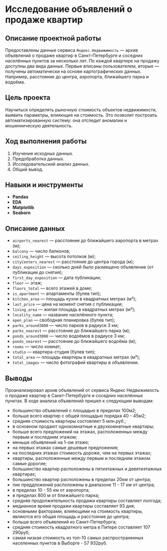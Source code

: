 # Исследование объявлений о продаже квартир

## Описание проектной работы

Предоставлены данные сервиса `Яндекс.Недвижимость` — архив объявлений о продаже квартир в Санкт-Петербурге и соседних населённых пунктов за несколько лет. По каждой квартире на продажу доступны два вида данных. Первые вписаны пользователем, вторые — получены автоматически на основе картографических данных. Например, расстояние до центра, аэропорта, ближайшего парка и водоёма.

## Цель проекта

Научиться определять рыночную стоимость объектов недвижимости, выявить параметры, влияющие на стоимость. Это позволит построить автоматизированную систему: она отследит аномалии и мошенническую деятельность.

## Ход выполнения работы

1. Изучение исходных данных.
2. Предобработка данных.
3. Исследовательский анализ данных.
4. Общий вывод.

## Навыки и инструменты

- **Pandas**
- **EDA**
- **Matplotlib**
- **Seaborn**

## Описание данных

- `airports_nearest` — расстояние до ближайшего аэропорта в метрах (м);
- `balcony` — число балконов;
- `ceiling_height` — высота потолков (м);
- `cityCenters_nearest` — расстояние до центра города (м);
- `days_exposition` — сколько дней было размещено объявление (от публикации до снятия);
- `first_day_exposition` — дата публикации;
- `floor` — этаж;
- `floors_total` — всего этажей в доме;
- `is_apartment` — апартаменты (булев тип);
- `kitchen_area` — площадь кухни в квадратных метрах (м²);
- `last_price` — цена на момент снятия с публикации;
- `living_area` — жилая площадь в квадратных метрах (м²);
- `locality_name` — название населённого пункта;
- `open_plan` — свободная планировка (булев тип);
- `parks_around3000` — число парков в радиусе 3 км;
- `parks_nearest` — расстояние до ближайшего парка (м);
- `ponds_around3000` — число водоёмов в радиусе 3 км;
- `ponds_nearest` — расстояние до ближайшего водоёма (м);
- `rooms` — число комнат;
- `studio` — квартира-студия (булев тип);
- `total_area` — площадь квартиры в квадратных метрах (м²);
- `total_images` — число фотографий квартиры в объявлении.

## Выводы

Проанализировал архив объявлений от сервиса Яндекс Недвижимость о продаже квартир в Санкт-Петербурге и соседних населённых пунктах. В ходе анализа объявлений пришел к следующим выводам:

   - большинство объявлений с площадью в пределах 100м2; 
   - больше всего квартир с общей площадью порядка 40 - 45м2;
   - средняя стоимость квартиры состовляет 5 млн.руб.;
   - в основном продают однокомнатные и двухкомнатные квартиры;
   - больше всего предложений на этажах, расположенных между первым и последним этажом;
   - меньше объявлений на 1-ом этаже;
   - на первых этажах самые дешевые предложения;
   - на последних этажах стоимость дороже, чем на первых этажах;
   - квартиры, расположенные между первым и последним этажом самые дорогие;
   - большинство квартир расположены в пятиэтажных и девятиэтажных квартирах;
   - большинство квартир расположены в пределах 20км от центра;
   - пик преддложений расположены в диапазоне 11 - 17 км от центра;
   - в пределах 10 - 55 км от аэропорта;
   - в пределах 800 м от ближайшего парка;
   - средняя продолжительность продажи квартиры составляет полгода;
   - медианное время продажи квартиры составляет 93 дня;
   - основными факторами, влияющими на стоимость квартиры, являются его общая площадь и расстояние до центра;
   - больше всего объявлений из Санкт-Петербурга;
   - средняя стоимость квадратного метра в Питере составляет 107 290руб;
   - самая низкая стоимость из топ-10 самых распространенных населенных пунктов в Выборге - 57 932руб.
